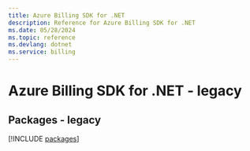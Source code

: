 ```yaml
---
title: Azure Billing SDK for .NET
description: Reference for Azure Billing SDK for .NET
ms.date: 05/28/2024
ms.topic: reference
ms.devlang: dotnet
ms.service: billing
---
```

# Azure Billing SDK for .NET - legacy
## Packages - legacy
[!INCLUDE [packages](billing-index.md)]